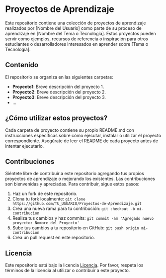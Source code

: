 ﻿
# Proyectos de Aprendizaje

Este repositorio contiene una colección de proyectos de aprendizaje realizados por [Nombre del Usuario] como parte de su proceso de aprendizaje en [Nombre del Tema o Tecnología]. Estos proyectos pueden servir como ejemplos, recursos de referencia o inspiración para otros estudiantes o desarrolladores interesados en aprender sobre [Tema o Tecnología].

## Contenido

El repositorio se organiza en las siguientes carpetas:

- **Proyecto1**: Breve descripción del proyecto 1.
- **Proyecto2**: Breve descripción del proyecto 2.
- **Proyecto3**: Breve descripción del proyecto 3.
- ...

## ¿Cómo utilizar estos proyectos?

Cada carpeta de proyecto contiene su propio README.md con instrucciones específicas sobre cómo ejecutar, instalar o utilizar el proyecto correspondiente. Asegúrate de leer el README de cada proyecto antes de intentar ejecutarlo.

## Contribuciones

Siéntete libre de contribuir a este repositorio agregando tus propios proyectos de aprendizaje o mejorando los existentes. Las contribuciones son bienvenidas y apreciadas. Para contribuir, sigue estos pasos:

1. Haz un fork de este repositorio.
2. Clona tu fork localmente: `git clone https://github.com/TU_USUARIO/Proyectos-de-Aprendizaje.git`
3. Crea una nueva rama para tu contribución: `git checkout -b mi-contribucion`
4. Realiza tus cambios y haz commits: `git commit -am 'Agregado nuevo proyecto: Nombre del Proyecto'`
5. Sube tus cambios a tu repositorio en GitHub: `git push origin mi-contribucion`
6. Crea un pull request en este repositorio.

## Licencia

Este repositorio está bajo la licencia [Licencia](LICENSE). Por favor, respeta los términos de la licencia al utilizar o contribuir a este proyecto.
